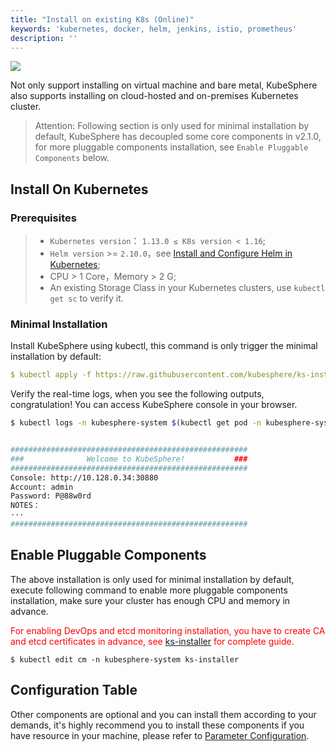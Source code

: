 ```yaml
---
title: "Install on existing K8s (Online)"
keywords: 'kubernetes, docker, helm, jenkins, istio, prometheus'
description: ''
---
```


![](https://pek3b.qingstor.com/kubesphere-docs/png/20191123144507.png)

Not only support installing on virtual machine and bare metal, KubeSphere also supports installing on cloud-hosted and on-premises Kubernetes cluster.

> Attention: Following section is only used for minimal installation by default, KubeSphere has decoupled some core components in v2.1.0, for more pluggable components installation, see `Enable Pluggable Components` below.

## Install On Kubernetes

### Prerequisites

> - `Kubernetes version`： `1.13.0 ≤ K8s version < 1.16`;
> - `Helm version` >= `2.10.0`，see [Install and Configure Helm in Kubernetes](https://devopscube.com/install-configure-helm-kubernetes/);
> - CPU > 1 Core，Memory > 2 G;
> - An existing Storage Class in your Kubernetes clusters, use `kubectl get sc` to verify it.

### Minimal Installation

Install KubeSphere using kubectl, this command is only trigger the minimal installation by default:

```yaml
$ kubectl apply -f https://raw.githubusercontent.com/kubesphere/ks-installer/master/kubesphere-minimal.yaml
```

Verify the real-time logs, when you see the following outputs, congratulation! You can access KubeSphere console in your browser.

```bash
$ kubectl logs -n kubesphere-system $(kubectl get pod -n kubesphere-system -l app=ks-install -o jsonpath='{.items[0].metadata.name}') -f


#####################################################
###              Welcome to KubeSphere!           ###
#####################################################
Console: http://10.128.0.34:30880
Account: admin
Password: P@88w0rd
NOTES：
···
#####################################################
```

## Enable Pluggable Components

The above installation is only used for minimal installation by default, execute following command to enable more pluggable components installation, make sure your cluster has enough CPU and memory in advance.

<font color=red>For enabling DevOps and etcd monitoring installation, you have to create CA and etcd certificates in advance, see [ks-installer](https://github.com/kubesphere/ks-installer/blob/master/README.md) for complete guide.</font>

```
$ kubectl edit cm -n kubesphere-system ks-installer
```


## Configuration Table

Other components are optional and you can install them according to your demands, it's highly recommend you to install these components if you have resource in your machine, please refer to [Parameter Configuration](https://github.com/kubesphere/ks-installer/blob/master/README.md).
